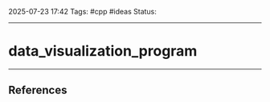 
2025-07-23 17:42
Tags: #cpp #ideas
Status:

---
# data_visualization_program


---
## References



